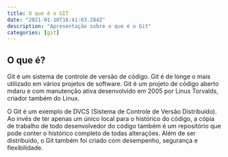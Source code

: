 ```yaml
---
title: O que é o GIT
date: "2021-01-10T16:41:03.284Z"
description: "Apresentação sobre o que é o Git"
categories: [git]
---
```


## O que é?
Git é um sistema de controle de versão de código. Git é de longe o mais utilizado em vários projetos de software. Git é um projeto de código aberto mdaru e com manutenção ativa desenvolvido em 2005 por Linus Torvalds, criador também do Linux.

O Git é um exemplo de DVCS (Sistema de Controle de Versão Distribuído). Ao invés de ter apenas um único local para o histórico do código, a cópia de trabalho de todo desenvolvedor do código também é um repositório que pode conter o histórico completo de todas alterações. Além de ser distribuído, o Git também foi criado com desempenho, segurança e flexibilidade. 